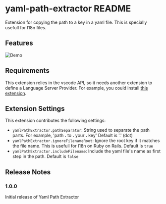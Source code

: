 # yaml-path-extractor README

Extension for copying the path to a key in a yaml file. This is specially usefull for I18n files.

## Features

![Demo](https://github.com/jtcontreras90/yaml-path-extractor/blob/master/images/simple_demo.gif?raw=true)

## Requirements

This extension relies in the vscode API, so it needs another extension to define a Language Server Provider. For example, you could install [this extension](https://github.com/redhat-developer/vscode-yaml).

## Extension Settings

This extension contributes the following settings:

* `yamlPathExtractor.pathSeparator`: String used to separate the path parts. For example, 'path **.** to **.** your **.** key' Default is '.' (dot)
* `yamlPathExtractor.ignoreFilenameRoot`: Ignore the root key if it matches the file name. This is usefull for I18n on Ruby on Rails. Default is `true`
* `yamlPathExtractor.includeFilename`: Include the yaml file's name as first step in the path.
Default is `false`

## Release Notes

### 1.0.0

Initial release of Yaml Path Extractor
